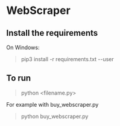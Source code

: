 # WebScraper

## Install the requirements
On Windows:
> pip3 install -r requirements.txt --user


## To run
> python <filename.py>

For example with buy_webscraper.py
> python buy_webscraper.py
